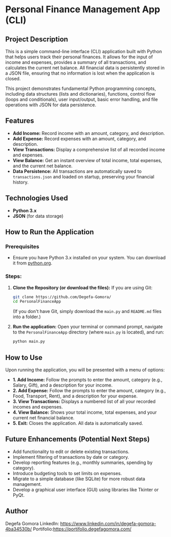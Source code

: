 # Personal Finance Management App (CLI)

## Project Description
This is a simple command-line interface (CLI) application built with Python that helps users track their personal finances. It allows for the input of income and expenses, provides a summary of all transactions, and calculates the current net balance. All financial data is persistently stored in a JSON file, ensuring that no information is lost when the application is closed.

This project demonstrates fundamental Python programming concepts, including data structures (lists and dictionaries), functions, control flow (loops and conditionals), user input/output, basic error handling, and file operations with JSON for data persistence.

## Features
* **Add Income:** Record income with an amount, category, and description.
* **Add Expense:** Record expenses with an amount, category, and description.
* **View Transactions:** Display a comprehensive list of all recorded income and expenses.
* **View Balance:** Get an instant overview of total income, total expenses, and the current net balance.
* **Data Persistence:** All transactions are automatically saved to `transactions.json` and loaded on startup, preserving your financial history.

## Technologies Used
* **Python 3.x**
* **JSON** (for data storage)

## How to Run the Application

### Prerequisites
* Ensure you have Python 3.x installed on your system. You can download it from [python.org](https://www.python.org/downloads/).

### Steps:
1.  **Clone the Repository (or download the files):**
    If you are using Git:
    ```bash
    git clone https://github.com/Degefa-Gomora/ 
    cd PersonalFinanceApp
    ```
    (If you don't have Git, simply download the `main.py` and `README.md` files into a folder.)

2.  **Run the application:**
    Open your terminal or command prompt, navigate to the `PersonalFinanceApp` directory (where `main.py` is located), and run:
    ```bash
    python main.py
    ```

## How to Use
Upon running the application, you will be presented with a menu of options:
* **1. Add Income:** Follow the prompts to enter the amount, category (e.g., Salary, Gift), and a description for your income.
* **2. Add Expense:** Follow the prompts to enter the amount, category (e.g., Food, Transport, Rent), and a description for your expense.
* **3. View Transactions:** Displays a numbered list of all your recorded incomes and expenses.
* **4. View Balance:** Shows your total income, total expenses, and your current net financial balance.
* **5. Exit:** Closes the application. All data is automatically saved.

## Future Enhancements (Potential Next Steps)
* Add functionality to edit or delete existing transactions.
* Implement filtering of transactions by date or category.
* Develop reporting features (e.g., monthly summaries, spending by category).
* Introduce budgeting tools to set limits on expenses.
* Migrate to a simple database (like SQLite) for more robust data management.
* Develop a graphical user interface (GUI) using libraries like Tkinter or PyQt.

## Author
Degefa Gomora
LinkedIn: https://www.linkedin.com/in/degefa-gomora-4ba34530b/
Portifolio:https://portifolio.degefagomora.com/
